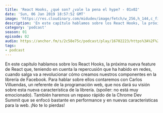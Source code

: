 ```yaml
---
title: 'React Hooks, ¿qué son? ¿vale la pena el hype? - 01x02'
date: 'Sun, 06 Jan 2019 18:57:52 GMT'
image: 'https://res.cloudinary.com/midudev/image/fetch/w_256,h_144,c_fill,f_auto/https://d3t3ozftmdmh3i.cloudfront.net/staging/podcast_uploaded_episode/7340239/d6d2fb7663c2b9ed.jpeg'
description: 'En este capítulo hablamos sobre los React Hooks, la próxima nueva feature de React que, teniendo en cuenta la repercusión que ha habido en redes, cuando salga va a revolucionar cóm'
category: 'podcast'
season: 01
episode: 02
audio: https://anchor.fm/s/2c58e75c/podcast/play/16702223/https%3A%2F%2Fd3ctxlq1ktw2nl.cloudfront.net%2Fstaging%2F2020-6-17%2F90903126-44100-2-6566b0767406e188.mp3
tags:
- podcast
---
```


<p>En este capítulo hablamos sobre los React Hooks, la próxima nueva feature de React que, teniendo en cuenta la repercusión que ha habido en redes, cuando salga va a revolucionar cómo creamos nuestros componentes en la librería de Facebook. Para hablar sobre ellos contaremos con Carlos Villuendas, un referente de la programación web, que nos dará su visión sobre esta nueva característica de la librería. (spoiler: no está muy emocionado). También haremos un repaso rápido de la Chrome Dev Summit que se enfocó bastante en performance y en nuevas características para la web. ¡No te lo pierdas!</p>

